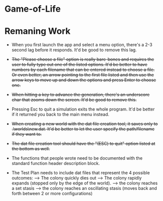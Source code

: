 Game-of-Life
============

# Remaning Work


* When you first launch the app and select a menu option, there's a 2-3 second lag before it responds.  It'd be good to remove this lag.

* ~~The "Please choose a file" option is really bare-bones and requires the user to fully type out one of the listed options.  It'd be better to have numbers by each filename that can be entered instead to choose a file.  Or even better, an arrow pointing to the first file listed and then use the arrow keys to move up and down the options and press Enter to choose one.~~

* ~~When hitting a key to advance the generation, there's an underscore char that zooms down the screen.  It'd be good to remove this.~~

* Pressing Esc to quit a simulation exits the whole program.  It'd be better if it returned you back to the main menu instead.

* ~~When creating a new world with the dat file creation tool, it saves only to .\worlds\new.dat.  It'd be better to let the user specify the path/filename if they want to.~~

* ~~The dat file creation tool should have the "(ESC) to quit" option listed at the bottom as well.~~

* The functions that people wrote need to be documented with the standard function header description block.

* The Test Plan needs to include dat files that represent the 4 possible outcomes:
--> The colony quickly dies out
--> The colony rapidly expands (stopped only by the edge of the world).
--> the colony reaches a set stasis
--> the colony reaches an oscillating stasis (moves back and forth between 2 or more configurations)
